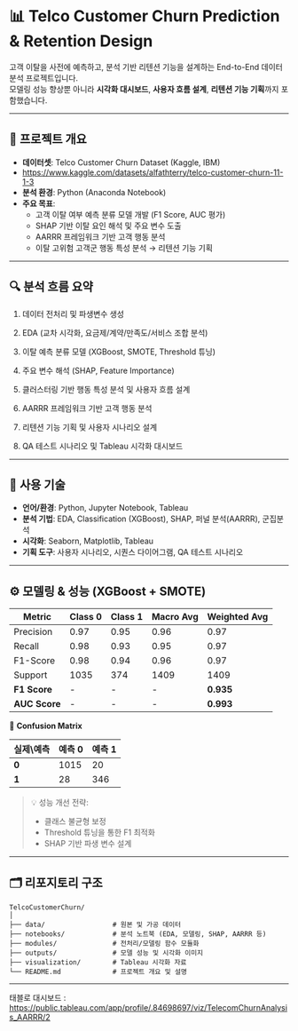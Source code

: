 # 📊 Telco Customer Churn Prediction & Retention Design

고객 이탈을 사전에 예측하고, 분석 기반 리텐션 기능을 설계하는 End-to-End 데이터 분석 프로젝트입니다.  
모델링 성능 향상뿐 아니라 **시각화 대시보드**, **사용자 흐름 설계**, **리텐션 기능 기획**까지 포함했습니다.

---

## 🧩 프로젝트 개요

- **데이터셋**: Telco Customer Churn Dataset (Kaggle, IBM)
- https://www.kaggle.com/datasets/alfathterry/telco-customer-churn-11-1-3
- **분석 환경**: Python (Anaconda Notebook)
- **주요 목표**:
  - 고객 이탈 여부 예측 분류 모델 개발 (F1 Score, AUC 평가)
  - SHAP 기반 이탈 요인 해석 및 주요 변수 도출
  - AARRR 프레임워크 기반 고객 행동 분석
  - 이탈 고위험 고객군 행동 특성 분석 → 리텐션 기능 기획

---

## 🔍 분석 흐름 요약

1. 데이터 전처리 및 파생변수 생성

2. EDA (교차 시각화, 요금제/계약/만족도/서비스 조합 분석)

3. 이탈 예측 분류 모델 (XGBoost, SMOTE, Threshold 튜닝)

4. 주요 변수 해석 (SHAP, Feature Importance)

5. 클러스터링 기반 행동 특성 분석 및 사용자 흐름 설계

6. AARRR 프레임워크 기반 고객 행동 분석

7. 리텐션 기능 기획 및 사용자 시나리오 설계

8. QA 테스트 시나리오 및 Tableau 시각화 대시보드

---

## 🧠 사용 기술

- **언어/환경**: Python, Jupyter Notebook, Tableau
- **분석 기법**: EDA, Classification (XGBoost), SHAP, 퍼널 분석(AARRR), 군집분석
- **시각화**: Seaborn, Matplotlib, Tableau
- **기획 도구**: 사용자 시나리오, 시퀀스 다이어그램, QA 테스트 시나리오

---

## ⚙️ 모델링 & 성능 (XGBoost + SMOTE)

| Metric         | Class 0 | Class 1 | Macro Avg | Weighted Avg |
|----------------|---------|---------|-----------|---------------|
| Precision      | 0.97    | 0.95    | 0.96      | 0.97          |
| Recall         | 0.98    | 0.93    | 0.95      | 0.97          |
| F1-Score       | 0.98    | 0.94    | 0.96      | 0.97          |
| Support        | 1035    | 374     | 1409      | 1409          |
| **F1 Score**   | -       | -       | -         | **0.935**     |
| **AUC Score**  | -       | -       | -         | **0.993**     |

📌 **Confusion Matrix**

| 실제\예측 | 예측 0 | 예측 1 |
|-----------|--------|--------|
| **0**     | 1015   | 20     |
| **1**     | 28     | 346    |

> 💡 성능 개선 전략:  
> - 클래스 불균형 보정
> - Threshold 튜닝을 통한 F1 최적화  
> - SHAP 기반 파생 변수 설계

---

## 🗂️ 리포지토리 구조

```
TelcoCustomerChurn/
│
├── data/                 # 원본 및 가공 데이터
├── notebooks/            # 분석 노트북 (EDA, 모델링, SHAP, AARRR 등)
├── modules/              # 전처리/모델링 함수 모듈화
├── outputs/              # 모델 성능 및 시각화 이미지
├── visualization/        # Tableau 시각화 자료
└── README.md             # 프로젝트 개요 및 설명
```

---

태블로 대시보드 : https://public.tableau.com/app/profile/.84698697/viz/TelecomChurnAnalysis_AARRR/2
